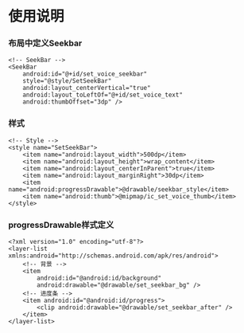 
# 使用说明
### 布局中定义Seekbar
    <!-- SeekBar -->
    <SeekBar
        android:id="@+id/set_voice_seekbar"
        style="@style/SetSeekBar"
        android:layout_centerVertical="true"
        android:layout_toLeftOf="@+id/set_voice_text"
        android:thumbOffset="3dp" />
        
### 样式
    <!-- Style -->
    <style name="SetSeekBar">
        <item name="android:layout_width">500dp</item>
        <item name="android:layout_height">wrap_content</item>
        <item name="android:layout_centerInParent">true</item>
        <item name="android:layout_marginRight">30dp</item>
        <item name="android:progressDrawable">@drawable/seekbar_style</item>
        <item name="android:thumb">@mipmap/ic_set_voice_thumb</item>
    </style>
    
### progressDrawable样式定义
    <?xml version="1.0" encoding="utf-8"?>
    <layer-list xmlns:android="http://schemas.android.com/apk/res/android">
        <!-- 背景 -->
        <item
            android:id="@android:id/background"
            android:drawable="@drawable/set_seekbar_bg" />
        <!-- 进度条 -->
        <item android:id="@android:id/progress">
            <clip android:drawable="@drawable/set_seekbar_after" />
        </item>
    </layer-list>
